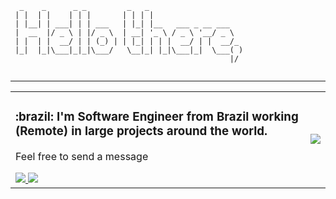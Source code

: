 ```
  _    _      _ _         _   _                     
 | |  | |    | | |       | | | |                    
 | |__| | ___| | | ___   | |_| |__   ___ _ __ ___   
 |  __  |/ _ \ | |/ _ \  | __| '_ \ / _ \ '__/ _ \  
 | |  | |  __/ | | (_) | | |_| | | |  __/ | |  __/_ 
 |_|  |_|\___|_|_|\___/   \__|_| |_|\___|_|  \___( )
                                                 |/ 
                                                                                   
```
---

<table>
    <tr>
      <td>
        <h3> :brazil: I'm Software Engineer from Brazil working (Remote) in large projects around the world. </h3>
        <p>Feel free to send a message</p>
         <a target="_blank" href="https://www.linkedin.com/in/vinicius-morais-dutra-5260bb116/">
           <img src="https://img.shields.io/badge/-LinkedIn-blue?style=flat-square&logo=Linkedin&logoColor=white&link=https://www.linkedin.com/in/vinicius-morais-dutra-5260bb116/" />
        </a>
         <a target="_blank" href="https://beadev.net">
           <img src="https://img.shields.io/badge/blog-beadev.net-black" />
        </a>
      </td>
      <td>
        <img src="https://github-readme-stats.vercel.app/api/top-langs/?username=vinicinbgs&theme=dark&langs_count=10&layout=default&hide=blade" />
      </td>
    </tr>
</table>
